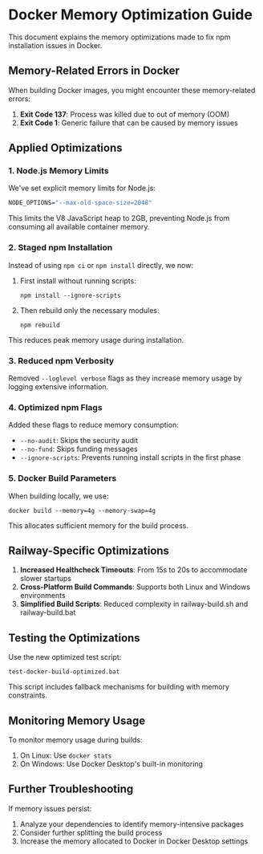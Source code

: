 # Docker Memory Optimization Guide

This document explains the memory optimizations made to fix npm installation issues in Docker.

## Memory-Related Errors in Docker

When building Docker images, you might encounter these memory-related errors:

1. **Exit Code 137**: Process was killed due to out of memory (OOM)
2. **Exit Code 1**: Generic failure that can be caused by memory issues

## Applied Optimizations

### 1. Node.js Memory Limits

We've set explicit memory limits for Node.js:

```dockerfile
NODE_OPTIONS="--max-old-space-size=2048"
```

This limits the V8 JavaScript heap to 2GB, preventing Node.js from consuming all available container memory.

### 2. Staged npm Installation

Instead of using `npm ci` or `npm install` directly, we now:

1. First install without running scripts:
   ```
   npm install --ignore-scripts
   ```

2. Then rebuild only the necessary modules:
   ```
   npm rebuild
   ```

This reduces peak memory usage during installation.

### 3. Reduced npm Verbosity

Removed `--loglevel verbose` flags as they increase memory usage by logging extensive information.

### 4. Optimized npm Flags

Added these flags to reduce memory consumption:
- `--no-audit`: Skips the security audit
- `--no-fund`: Skips funding messages
- `--ignore-scripts`: Prevents running install scripts in the first phase

### 5. Docker Build Parameters

When building locally, we use:
```
docker build --memory=4g --memory-swap=4g
```

This allocates sufficient memory for the build process.

## Railway-Specific Optimizations

1. **Increased Healthcheck Timeouts**: From 15s to 20s to accommodate slower startups
2. **Cross-Platform Build Commands**: Supports both Linux and Windows environments
3. **Simplified Build Scripts**: Reduced complexity in railway-build.sh and railway-build.bat

## Testing the Optimizations

Use the new optimized test script:
```
test-docker-build-optimized.bat
```

This script includes fallback mechanisms for building with memory constraints.

## Monitoring Memory Usage

To monitor memory usage during builds:
1. On Linux: Use `docker stats`
2. On Windows: Use Docker Desktop's built-in monitoring

## Further Troubleshooting

If memory issues persist:
1. Analyze your dependencies to identify memory-intensive packages
2. Consider further splitting the build process
3. Increase the memory allocated to Docker in Docker Desktop settings
